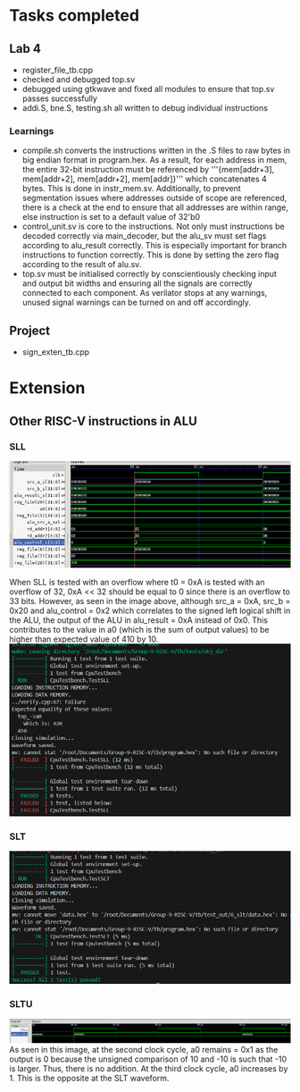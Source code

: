 # Tasks completed
## Lab 4
- register_file_tb.cpp
- checked and debugged top.sv
- debugged using gtkwave and fixed all modules to ensure that top.sv passes successfully
- addi.S, bne.S, testing.sh all written to debug individual instructions

### Learnings
- compile.sh converts the instructions written in the .S files to raw bytes in big endian format in program.hex. As a result, for each address in mem, the entire 32-bit instruction must be referenced by '''{mem[addr+3], mem[addr+2], mem[addr+2], mem[addr]}''' which concatenates 4 bytes. This is done in instr_mem.sv. Additionally, to prevent segmentation issues where addresses outside of scope are referenced, there is a check at the end to ensure that all addresses are within range, else instruction is set to a default value of 32'b0
- control_unit.sv is core to the instructions. Not only must instructions be decoded correctly via main_decoder, but the alu_sv must set flags according to alu_result correctly. This is especially important for branch instructions to function correctly. This is done by setting the zero flag according to the result of alu.sv.
- top.sv must be initialised correctly by conscientiously checking input and output bit widths and ensuring all the signals are correctly connected to each component. As verilator stops at any warnings, unused signal warnings can be turned on and off accordingly.

## Project
- sign_exten_tb.cpp

# Extension
## Other RISC-V instructions in ALU
### SLL
![Abnormality of SLL](/images/SLL.png)

When SLL is tested with an overflow where t0 = 0xA is tested with an overflow of 32, 0xA << 32 should be equal to 0 since there is an overflow to 33 bits.
However, as seen in the image above, although src_a = 0xA, src_b = 0x20 and alu_control = 0x2 which correlates to the signed left logical shift in the ALU, the output of the ALU in alu_result = 0xA instead of 0x0. This contributes to the value in a0 (which is the sum of output values) to be higher than expected value of 410 by 10.
![output of SLL test](/images/SLLtest.png)

### SLT
![output of SLT test](/images/SLTtest.png)

### SLTU
![waveform of SLTU test](/images/SLTUwaveform.png)
As seen in this image, at the second clock cycle, a0 remains = 0x1 as the output is 0 because the unsigned comparison of 10 and -10 is such that -10 is larger. Thus, there is no addition. At the third clock cycle, a0 increases by 1. This is the opposite at the SLT waveform.